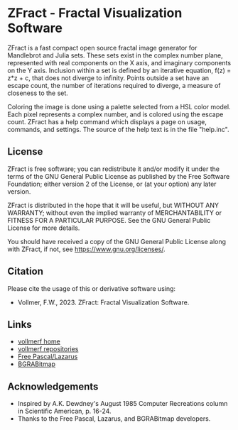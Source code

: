 # ZFract - Fractal Visualization Software 

ZFract is a fast compact open source fractal image generator for Mandlebrot and Julia sets. These sets exist in the complex number plane, represented with real components on the X axis, and imaginary components on the Y axis. Inclusion within a set is defined by an iterative equation, f(z) = z*z + c, that does not diverge to infinity. Points outside a set have an escape count, the number of iterations required to diverge, a measure of closeness to the set.

Coloring the image is done using a palette selected from a HSL color model. Each pixel represents a complex number, and is colored using the escape count. ZFract has a help command which displays a page on usage, commands, and settings. The source of the help text is in the file "help.inc".

## License

ZFract is free software; you can redistribute it and/or modify it under the terms of the GNU General Public License as published by the Free Software Foundation; either version 2 of the License, or (at your option) any later version.

ZFract is distributed in the hope that it will be useful, but WITHOUT ANY WARRANTY; without even the implied warranty of MERCHANTABILITY or FITNESS FOR A PARTICULAR PURPOSE. See the GNU General Public License for more details.

You should have received a copy of the GNU General Public License along with ZFract, if not, see <https://www.gnu.org/licenses/>.

## Citation
Please cite the usage of this or derivative software using: 

* Vollmer, F.W., 2023. ZFract: Fractal Visualization Software.

## Links

* [vollmerf home](https://vollmerf.github.io/)
* [vollmerf repositories](https://github.com/vollmerf)
* [Free Pascal/Lazarus](https://www.lazarus-ide.org/)
* [BGRABitmap](https://github.com/bgrabitmap)

## Acknowledgements
* Inspired by A.K. Dewdney's August 1985 Computer Recreations column in Scientific American, p. 16-24. 
* Thanks to the Free Pascal, Lazarus, and BGRABitmap developers.

